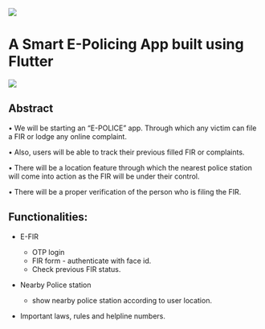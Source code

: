 ![](bg.png) 
	
# A Smart E-Policing App built using Flutter


![](assets/images/epolice_ss.png)



## Abstract

•	We will be starting an “E-POLICE” app. Through which any victim can file a FIR or lodge any online complaint.

•	Also, users will be able to track their previous filled FIR or complaints.

•	There will be a location feature through which the nearest police station will come into action as the FIR will be under their control.

•	There will be a proper verification of the person who is filing the FIR.




## Functionalities:
* E-FIR
    - OTP login 
    - FIR form - authenticate with face id.
	- Check previous FIR status.

* Nearby Police station
    - show nearby police station according to user location.

* Important laws, rules and helpline numbers.


